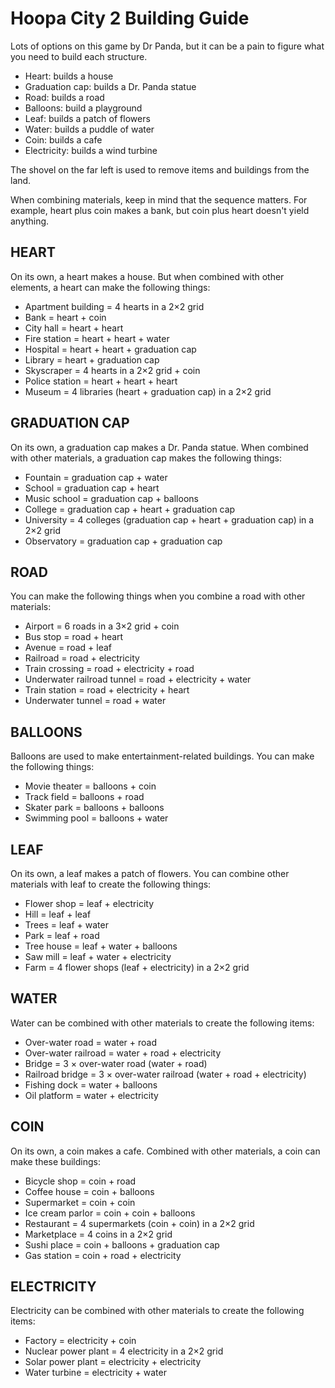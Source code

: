 # Hoopa City 2 Building Guide

Lots of options on this game by Dr Panda, but it can be a pain to figure what you need to build each structure. 

* Heart: builds a house
* Graduation cap: builds a Dr. Panda statue
* Road: builds a road
* Balloons: build a playground
* Leaf: builds a patch of flowers
* Water: builds a puddle of water
* Coin: builds a cafe
* Electricity: builds a wind turbine

The shovel on the far left is used to remove items and buildings from the land.

When combining materials,  keep in mind that the sequence matters. For example, heart plus coin makes a bank, but coin plus heart doesn't yield anything.

## HEART
On its own, a heart makes a house. But when combined with other elements, a heart can make the following things:

* Apartment building = 4 hearts in a 2×2 grid
* Bank = heart + coin
* City hall = heart + heart
* Fire station = heart + heart + water
* Hospital = heart + heart + graduation cap
* Library = heart + graduation cap
* Skyscraper = 4 hearts in a 2×2 grid + coin
* Police station = heart + heart + heart
* Museum = 4 libraries (heart + graduation cap) in a 2×2 grid

## GRADUATION CAP
On its own, a graduation cap makes a Dr. Panda statue. When combined with other materials, a graduation cap makes the following things:

* Fountain = graduation cap + water
* School = graduation cap + heart
* Music school = graduation cap + balloons
* College = graduation cap + heart + graduation cap
* University = 4 colleges (graduation cap + heart + graduation cap) in a 2×2 grid
* Observatory = graduation cap + graduation cap

## ROAD
You can make the following things when you combine a road with other materials:

* Airport = 6 roads in a 3×2 grid + coin
* Bus stop = road + heart
* Avenue = road + leaf
* Railroad = road + electricity
* Train crossing = road + electricity + road
* Underwater railroad tunnel = road + electricity + water
* Train station = road + electricity + heart
* Underwater tunnel = road + water

## BALLOONS
Balloons are used to make entertainment-related buildings. You can make the following things:

* Movie theater = balloons + coin
* Track field = balloons + road
* Skater park = balloons + balloons
* Swimming pool = balloons + water

## LEAF
On its own, a leaf makes a patch of flowers. You can combine other materials with leaf to create the following things:

* Flower shop = leaf + electricity
* Hill = leaf + leaf
* Trees = leaf + water
* Park = leaf + road
* Tree house = leaf + water + balloons
* Saw mill = leaf + water + electricity
* Farm = 4 flower shops (leaf + electricity) in a 2×2 grid

## WATER
Water can be combined with other materials to create the following items:

* Over-water road = water + road
* Over-water railroad = water + road + electricity
* Bridge = 3 × over-water road (water + road)
* Railroad bridge = 3 × over-water railroad (water + road + electricity)
* Fishing dock = water + balloons
* Oil platform = water + electricity

## COIN
On its own, a coin makes a cafe. Combined with other materials, a coin can make these buildings:

* Bicycle shop = coin + road
* Coffee house = coin + balloons
* Supermarket = coin + coin
* Ice cream parlor = coin + coin + balloons
* Restaurant = 4 supermarkets (coin + coin) in a 2×2 grid
* Marketplace = 4 coins in a 2×2 grid
* Sushi place = coin + balloons + graduation cap
* Gas station = coin + road + electricity

## ELECTRICITY
Electricity can be combined with other materials to create the following items:

* Factory = electricity + coin
* Nuclear power plant = 4 electricity in a 2×2 grid
* Solar power plant = electricity + electricity
* Water turbine = electricity + water
